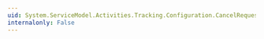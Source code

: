 ```yaml
---
uid: System.ServiceModel.Activities.Tracking.Configuration.CancelRequestedQueryElementCollection
internalonly: False
---
```

